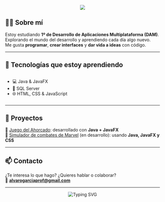 <!-- Banner -->
<p align="center">
  <img src="https://capsule-render.vercel.app/api?type=waving&color=0:00c6ff,100:0072ff&height=180&section=header&text=%C2%A1Hola,%20soy%20%C3%81lvaro!&fontSize=35&fontAlignY=40&desc=Estudiante%20de%20DAM%20%7C%20Java%20%7C%20SQL%20%7C%20Web%20Dev&descAlignY=60&descAlign=62" />
</p>

## 👨‍💻 Sobre mí
Estoy estudiando **1º de Desarrollo de Aplicaciones Multiplataforma (DAM)**.  
Explorando el mundo del desarrollo y aprendiendo cada día algo nuevo.  
Me gusta **programar**, **crear interfaces** y **dar vida a ideas** con código.

---

## 🚀 Tecnologías que estoy aprendiendo
<div style="display: flex; gap: 10px;">
  
- 💻 Java & JavaFX  
- 🧠 SQL Server  
- 🌐 HTML, CSS & JavaScript  

</div>

---

## 📂 Proyectos
🔹 [Juego del Ahorcado](https://github.com/alvarogrlp/juegoAhorcado): desarrollado con **Java + JavaFX**  
🔹 [Simulador de combates de Marvel](https://github.com/alvarogrlp/simuladorDeMarvel) (en desarrollo): usando **Java, JavaFX y CSS**

---

## 📫 Contacto
¿Te interesa lo que hago? ¿Quieres hablar o colaborar?  
📩 **alvarogarciaprof@gmail.com**

---

<p align="center">
  <img src="https://readme-typing-svg.demolab.com?font=Fira+Code&weight=600&size=22&pause=1000&color=0072FF&center=true&vCenter=true&multiline=true&width=500&height=60&lines=Aprendiendo+y+creciendo+como+programador;Bienvenido+a+mi+GitHub!+%F0%9F%91%8B" alt="Typing SVG" />
</p>
